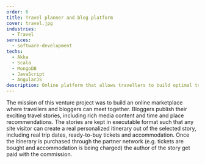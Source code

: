 ```yaml
---
order: 6
title: Travel planner and blog platform
cover: travel.jpg
industries:
  - Travel
services:
  - software-development
techs:
  - Akka
  - Scala
  - MongoDB
  - JavaScript
  - AngularJS
description: Online platform that allows travellers to build optimal trip itineraries, share travel experience and earn the money 
---
```

The mission of this venture project was to build an online marketplace where travellers and bloggers can meet together.
Bloggers publish their exciting travel stories, including rich media content and time and place recommendations.
The stories are kept in executable format such that any site visitor can create a real personalized itinerary out of the selected story, including 
real trip dates, ready-to-buy tickets and accommodation. Once the itinerary is purchased through the partner network 
(e.g. tickets are bought and accommodation is being charged) the author of the story get paid with the commission.
